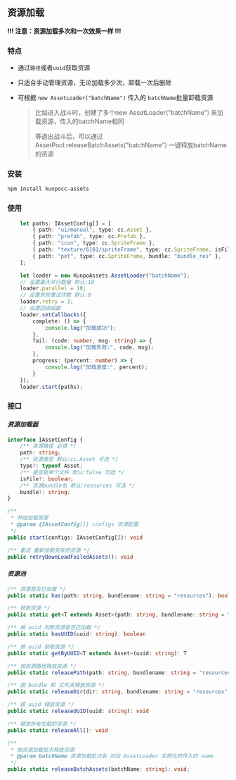 ## 资源加载
**!!! 注意：资源加载多次和一次效果一样 !!!**


### 特点
  * 通过`路径`或者`uuid`获取资源

  * 只适合手动管理资源，无论加载多少次，卸载一次后删除

  * 可根据 `new AssetLoader("batchName")` 传入的 `batchName`批量卸载资源

    > 比如进入战斗时，创建了多个new AssetLoader("batchName") 来加载资源，传入的batchName相同
    >
    > 等退出战斗后，可以通过 AssetPool.releaseBatchAssets("batchName") 一键释放batchName的资源

### 安装

```bash
npm install kunpocc-assets
```

### 使用

```typescript
    let paths: IAssetConfig[] = [
        { path: "ui/manual", type: cc.Asset },
        { path: "prefab", type: cc.Prefab },
        { path: "icon", type: cc.SpriteFrame },
        { path: "texture/6101/spriteFrame", type: cc.SpriteFrame, isFile: true },
        { path: "pet", type: cc.SpriteFrame, bundle: "bundle_res" },
    ];

    let loader = new KunpoAssets.AssetLoader("batchName");
    // 设置最大并行数量 默认:10
    loader.parallel = 10;
    // 设置失败重试次数 默认:0
    loader.retry = 3;
    // 设置回调函数
    loader.setCallbacks({
        complete: () => {
            console.log("加载成功");
        },
        fail: (code: number, msg: string) => {
            console.log("加载失败:", code, msg);
        },
        progress: (percent: number) => {
            console.log("加载进度:", percent);
        }
    });
    loader.start(paths);
```

### 接口
#### *资源加载器*

```typescript
interface IAssetConfig {
    /** 资源路径 必填 */
    path: string;
    /** 资源类型 默认:cc.Asset 可选 */
    type?: typeof Asset;
    /** 是否是单个文件 默认:false 可选 */
    isFile?: boolean;
    /** 资源bundle名 默认:resources 可选 */
    bundle?: string;
}

/**
 * 开始加载资源
 * @param {IAssetConfig[]} configs 资源配置
 */
public start(configs: IAssetConfig[]): void

/** 重试 重新加载失败的资源 */
public retryDownLoadFailedAssets(): void
```

#### *资源池*

```typescript
/** 资源是否已加载 */
public static has(path: string, bundlename: string = "resources"): boolean

/** 获取资源 */
public static get<T extends Asset>(path: string, bundlename: string = "resources"): T

/** 按 uuid 判断资源是否已加载 */
public static hasUUID(uuid: string): boolean

/** 按 uuid 获取资源 */
public static getByUUID<T extends Asset>(uuid: string): T

/** 按资源路径释放资源 */
public static releasePath(path: string, bundlename: string = "resources"): void

/** 按 bundle 和 文件夹释放资源 */
public static releaseDir(dir: string, bundlename: string = "resources", asset: typeof Asset): Promise<boolean>

/** 按 uuid 释放资源 */
public static releaseUUID(uuid: string): void

/** 释放所有加载的资源 */
public static releaseAll(): void

/** 
 * 按资源加载批次释放资源
 * @param batchName 资源加载批次名 对应 AssetLoader 实例化时传入的 name
 */
public static releaseBatchAssets(batchName: string): void;
```

